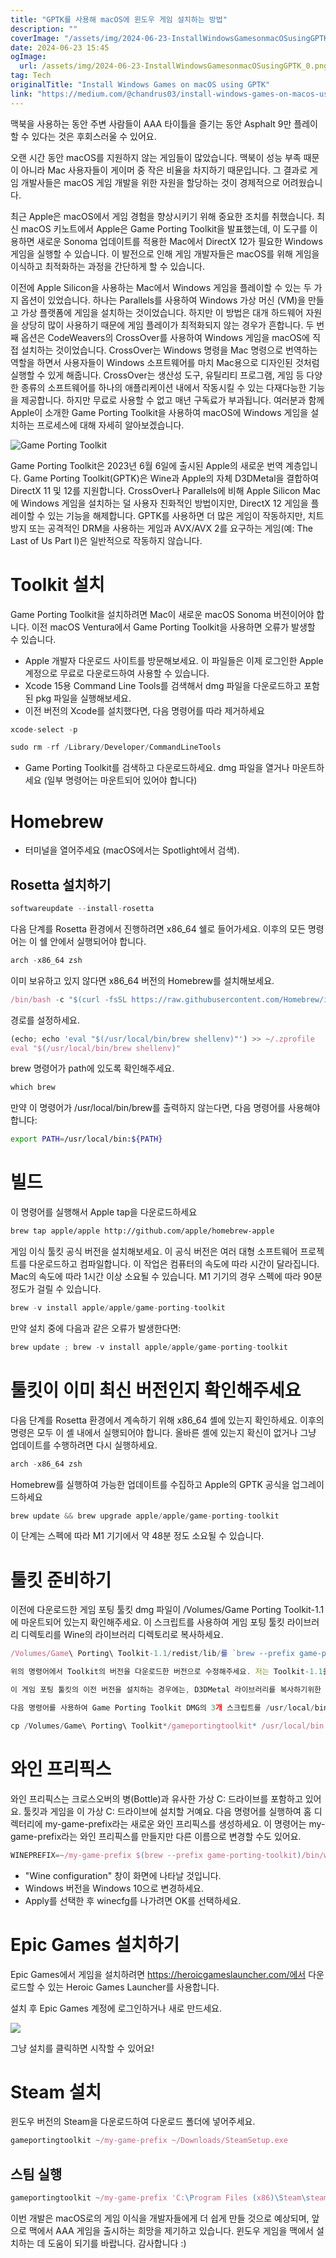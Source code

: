 ```yaml
---
title: "GPTK를 사용해 macOS에 윈도우 게임 설치하는 방법"
description: ""
coverImage: "/assets/img/2024-06-23-InstallWindowsGamesonmacOSusingGPTK_0.png"
date: 2024-06-23 15:45
ogImage: 
  url: /assets/img/2024-06-23-InstallWindowsGamesonmacOSusingGPTK_0.png
tag: Tech
originalTitle: "Install Windows Games on macOS using GPTK"
link: "https://medium.com/@chandrus03/install-windows-games-on-macos-using-gptk-63caddc219aa"
---
```



맥북을 사용하는 동안 주변 사람들이 AAA 타이틀을 즐기는 동안 Asphalt 9만 플레이할 수 있다는 것은 후회스러울 수 있어요.

오랜 시간 동안 macOS를 지원하지 않는 게임들이 많았습니다. 맥북이 성능 부족 때문이 아니라 Mac 사용자들이 게이머 중 작은 비율을 차지하기 때문입니다. 그 결과로 게임 개발사들은 macOS 게임 개발을 위한 자원을 할당하는 것이 경제적으로 어려웠습니다.

최근 Apple은 macOS에서 게임 경험을 향상시키기 위해 중요한 조치를 취했습니다. 최신 macOS 키노트에서 Apple은 Game Porting Toolkit을 발표했는데, 이 도구를 이용하면 새로운 Sonoma 업데이트를 적용한 Mac에서 DirectX 12가 필요한 Windows 게임을 실행할 수 있습니다. 이 발전으로 인해 게임 개발자들은 macOS를 위해 게임을 이식하고 최적화하는 과정을 간단하게 할 수 있습니다.

이전에 Apple Silicon을 사용하는 Mac에서 Windows 게임을 플레이할 수 있는 두 가지 옵션이 있었습니다. 하나는 Parallels를 사용하여 Windows 가상 머신 (VM)을 만들고 가상 플랫폼에 게임을 설치하는 것이었습니다. 하지만 이 방법은 대개 하드웨어 자원을 상당히 많이 사용하기 때문에 게임 플레이가 최적화되지 않는 경우가 흔합니다. 두 번째 옵션은 CodeWeavers의 CrossOver를 사용하여 Windows 게임을 macOS에 직접 설치하는 것이었습니다. CrossOver는 Windows 명령을 Mac 명령으로 번역하는 역할을 하면서 사용자들이 Windows 소프트웨어를 마치 Mac용으로 디자인된 것처럼 실행할 수 있게 해줍니다. CrossOver는 생산성 도구, 유틸리티 프로그램, 게임 등 다양한 종류의 소프트웨어를 하나의 애플리케이션 내에서 작동시킬 수 있는 다재다능한 기능을 제공합니다. 하지만 무료로 사용할 수 없고 매년 구독료가 부과됩니다. 여러분과 함께 Apple이 소개한 Game Porting Toolkit을 사용하여 macOS에 Windows 게임을 설치하는 프로세스에 대해 자세히 알아보겠습니다.

<div class="content-ad"></div>


![Game Porting Toolkit](/assets/img/2024-06-23-InstallWindowsGamesonmacOSusingGPTK_0.png)

Game Porting Toolkit은 2023년 6월 6일에 출시된 Apple의 새로운 번역 계층입니다. Game Porting Toolkit(GPTK)은 Wine과 Apple의 자체 D3DMetal을 결합하여 DirectX 11 및 12를 지원합니다. CrossOver나 Parallels에 비해 Apple Silicon Mac에 Windows 게임을 설치하는 덜 사용자 친화적인 방법이지만, DirectX 12 게임을 플레이할 수 있는 기능을 해제합니다. GPTK를 사용하면 더 많은 게임이 작동하지만, 치트 방지 또는 공격적인 DRM을 사용하는 게임과 AVX/AVX 2를 요구하는 게임(예: The Last of Us Part I)은 일반적으로 작동하지 않습니다.

# Toolkit 설치

Game Porting Toolkit을 설치하려면 Mac이 새로운 macOS Sonoma 버전이어야 합니다. 이전 macOS Ventura에서 Game Porting Toolkit을 사용하면 오류가 발생할 수 있습니다.


<div class="content-ad"></div>

- Apple 개발자 다운로드 사이트를 방문해보세요. 이 파일들은 이제 로그인한 Apple 계정으로 무료로 다운로드하여 사용할 수 있습니다.
- Xcode 15용 Command Line Tools를 검색해서 dmg 파일을 다운로드하고 포함된 pkg 파일을 실행해보세요.
- 이전 버전의 Xcode를 설치했다면, 다음 명령어를 따라 제거하세요

```js
xcode-select -p

sudo rm -rf /Library/Developer/CommandLineTools
```

- Game Porting Toolkit를 검색하고 다운로드하세요. dmg 파일을 열거나 마운트하세요 (일부 명령어는 마운트되어 있어야 합니다)

# Homebrew

<div class="content-ad"></div>

- 터미널을 열어주세요 (macOS에서는 Spotlight에서 검색).

## Rosetta 설치하기

```js
softwareupdate --install-rosetta
```

다음 단계를 Rosetta 환경에서 진행하려면 x86_64 쉘로 들어가세요. 이후의 모든 명령어는 이 쉘 안에서 실행되어야 합니다.

<div class="content-ad"></div>

```js
arch -x86_64 zsh
```

이미 보유하고 있지 않다면 x86_64 버전의 Homebrew를 설치해보세요.

```js
/bin/bash -c "$(curl -fsSL https://raw.githubusercontent.com/Homebrew/install/HEAD/install.sh)"
```

경로를 설정하세요.

<div class="content-ad"></div>

```js
(echo; echo 'eval "$(/usr/local/bin/brew shellenv)"') >> ~/.zprofile
eval "$(/usr/local/bin/brew shellenv)"
```

brew 명령어가 path에 있도록 확인해주세요.

```js
which brew
```

만약 이 명령어가 /usr/local/bin/brew를 출력하지 않는다면, 다음 명령어를 사용해야 합니다:

<div class="content-ad"></div>

```bash
export PATH=/usr/local/bin:${PATH}
```

# 빌드

이 명령어를 실행해서 Apple tap을 다운로드하세요

```bash
brew tap apple/apple http://github.com/apple/homebrew-apple
```

<div class="content-ad"></div>

게임 이식 툴킷 공식 버전을 설치해보세요. 이 공식 버전은 여러 대형 소프트웨어 프로젝트를 다운로드하고 컴파일합니다. 이 작업은 컴퓨터의 속도에 따라 시간이 달라집니다. Mac의 속도에 따라 1시간 이상 소요될 수 있습니다. M1 기기의 경우 스펙에 따라 90분 정도가 걸릴 수 있습니다.

```js
brew -v install apple/apple/game-porting-toolkit
```

만약 설치 중에 다음과 같은 오류가 발생한다면:

```js
brew update ; brew -v install apple/apple/game-porting-toolkit
```

<div class="content-ad"></div>

# 툴킷이 이미 최신 버전인지 확인해주세요

다음 단계를 Rosetta 환경에서 계속하기 위해 x86_64 셸에 있는지 확인하세요. 이후의 명령은 모두 이 셸 내에서 실행되어야 합니다. 올바른 셸에 있는지 확신이 없거나 그냥 업데이트를 수행하려면 다시 실행하세요.

```js
arch -x86_64 zsh
```

Homebrew를 실행하여 가능한 업데이트를 수집하고 Apple의 GPTK 공식을 업그레이드하세요

<div class="content-ad"></div>

```js
brew update && brew upgrade apple/apple/game-porting-toolkit
```

이 단계는 스펙에 따라 M1 기기에서 약 48분 정도 소요될 수 있습니다.

# 툴킷 준비하기

이전에 다운로드한 게임 포팅 툴킷 dmg 파일이 /Volumes/Game Porting Toolkit-1.1에 마운트되어 있는지 확인해주세요. 이 스크립트를 사용하여 게임 포팅 툴킷 라이브러리 디렉토리를 Wine의 라이브러리 디렉토리로 복사하세요.

<div class="content-ad"></div>

```js
/Volumes/Game\ Porting\ Toolkit-1.1/redist/lib/를 `brew --prefix game-porting-toolkit`/lib/로 복사하세요.

위의 명령어에서 Toolkit의 버전을 다운로드한 버전으로 수정해주세요. 저는 Toolkit-1.1을 사용했습니다.

이 게임 포팅 툴킷의 이전 버전을 설치하는 경우에는, D3DMetal 라이브러리를 복사하기위한 올바른 명령어를 알아보기 위해 해당 디스크 이미지의 Read Me.rtf 파일을 참조하세요.

다음 명령어를 사용하여 Game Porting Toolkit DMG의 3개 스크립트를 /usr/local/bin에 넣으세요.
```

<div class="content-ad"></div>

```js
cp /Volumes/Game\ Porting\ Toolkit*/gameportingtoolkit* /usr/local/bin
```

# 와인 프리픽스

와인 프리픽스는 크로스오버의 병(Bottle)과 유사한 가상 C: 드라이브를 포함하고 있어요. 툴킷과 게임을 이 가상 C: 드라이브에 설치할 거예요. 다음 명령어를 실행하여 홈 디렉터리에 my-game-prefix라는 새로운 와인 프리픽스를 생성하세요. 이 명령어는 my-game-prefix라는 와인 프리픽스를 만들지만 다른 이름으로 변경할 수도 있어요.

```js
WINEPREFIX=~/my-game-prefix $(brew --prefix game-porting-toolkit)/bin/wine64 winecfg
```

<div class="content-ad"></div>

- "Wine configuration" 창이 화면에 나타날 것입니다.
- Windows 버전을 Windows 10으로 변경하세요.
- Apply를 선택한 후 winecfg를 나가려면 OK를 선택하세요.

# Epic Games 설치하기

Epic Games에서 게임을 설치하려면 https://heroicgameslauncher.com/에서 다운로드할 수 있는 Heroic Games Launcher를 사용합니다.

설치 후 Epic Games 계정에 로그인하거나 새로 만드세요.

<div class="content-ad"></div>

<img src="/assets/img/2024-06-23-InstallWindowsGamesonmacOSusingGPTK_1.png" />

그냥 설치를 클릭하면 시작할 수 있어요!

# Steam 설치

윈도우 버전의 Steam을 다운로드하여 다운로드 폴더에 넣어주세요.

<div class="content-ad"></div>

```js
gameportingtoolkit ~/my-game-prefix ~/Downloads/SteamSetup.exe
```

## 스팀 실행

```js
gameportingtoolkit ~/my-game-prefix 'C:\Program Files (x86)\Steam\steam.exe'
```

이번 개발은 macOS로의 게임 이식을 개발자들에게 더 쉽게 만들 것으로 예상되며, 앞으로 맥에서 AAA 게임을 출시하는 희망을 제기하고 있습니다. 윈도우 게임을 맥에서 설치하는 데 도움이 되기를 바랍니다. 감사합니다 :)